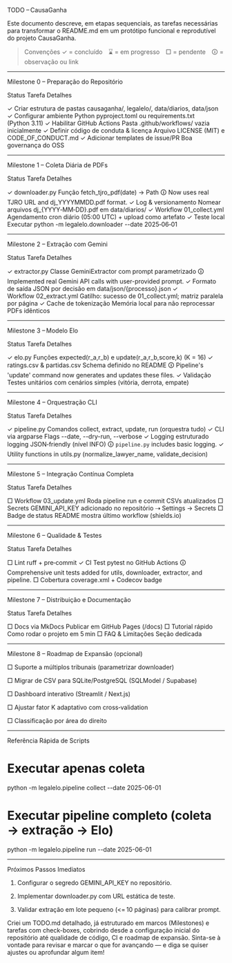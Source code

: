 TODO – CausaGanha

Este documento descreve, em etapas sequenciais, as tarefas necessárias para transformar o README.md em um protótipo funcional e reprodutível do projeto CausaGanha.

> Convenções
✓ = concluído ⌛ = em progresso □ = pendente 🛈 = observação ou link




---

Milestone 0 – Preparação do Repositório

Status	Tarefa	Detalhes

✓	Criar estrutura de pastas	causaganha/, legalelo/, data/diarios, data/json
✓	Configurar ambiente Python	pyproject.toml ou requirements.txt (Python 3.11)
✓	Habilitar GitHub Actions	Pasta .github/workflows/ vazia inicialmente
✓	Definir código de conduta & licença	Arquivo LICENSE (MIT) e CODE_OF_CONDUCT.md
✓	Adicionar templates de issue/PR	Boa governança do OSS



---

Milestone 1 – Coleta Diária de PDFs

Status	Tarefa	Detalhes

✓	downloader.py	Função fetch_tjro_pdf(date) → Path
🛈	Now uses real TJRO URL and dj_YYYYMMDD.pdf format.
✓	Log & versionamento	Nomear arquivos dj_{YYYY‑MM‑DD}.pdf em data/diarios/
✓	Workflow 01_collect.yml	Agendamento cron diário (05:00 UTC) + upload como artefato
✓	Teste local	Executar python -m legalelo.downloader --date 2025‑06‑01



---

Milestone 2 – Extração com Gemini

Status	Tarefa	Detalhes

✓	extractor.py	Classe GeminiExtractor com prompt parametrizado
🛈	Implemented real Gemini API calls with user-provided prompt.
✓	Formato de saída	JSON por decisão em data/json/{processo}.json
✓	Workflow 02_extract.yml	Gatilho: sucesso de 01_collect.yml; matriz paralela por página
✓	Cache de tokenização	Memória local para não reprocessar PDFs idênticos



---

Milestone 3 – Modelo Elo

Status	Tarefa	Detalhes

✓	elo.py	Funções expected(r_a,r_b) e update(r_a,r_b,score,k) (K = 16)
✓	ratings.csv & partidas.csv	Schema definido no README
🛈	Pipeline's 'update' command now generates and updates these files.
✓	Validação	Testes unitários com cenários simples (vitória, derrota, empate)



---

Milestone 4 – Orquestração CLI

Status	Tarefa	Detalhes

✓	pipeline.py	Comandos collect, extract, update, run (orquestra tudo)
✓	CLI via argparse	Flags --date, --dry-run, --verbose
✓	Logging estruturado	logging JSON‑friendly (nível INFO)
🛈	`pipeline.py` includes basic logging.
✓	Utility functions in utils.py (normalize_lawyer_name, validate_decision)



---

Milestone 5 – Integração Contínua Completa

Status	Tarefa	Detalhes

□	Workflow 03_update.yml	Roda pipeline run e commit CSVs atualizados
□	Secrets	GEMINI_API_KEY adicionado no repositório ⇢ Settings → Secrets
□	Badge de status	README mostra último workflow (shields.io)



---

Milestone 6 – Qualidade & Testes

Status	Tarefa	Detalhes

□	Lint	ruff + pre‑commit
✓	CI Test	pytest no GitHub Actions
🛈	Comprehensive unit tests added for utils, downloader, extractor, and pipeline.
□	Cobertura	coverage.xml + Codecov badge



---

Milestone 7 – Distribuição e Documentação

Status	Tarefa	Detalhes

□	Docs via MkDocs	Publicar em GitHub Pages (/docs)
□	Tutorial rápido	Como rodar o projeto em 5 min
□	FAQ & Limitações	Seção dedicada



---

Milestone 8 – Roadmap de Expansão (opcional)

□ Suporte a múltiplos tribunais (parametrizar downloader)

□ Migrar de CSV para SQLite/PostgreSQL (SQLModel / Supabase)

□ Dashboard interativo (Streamlit / Next.js)

□ Ajustar fator K adaptativo com cross‑validation

□ Classificação por área do direito



---

Referência Rápida de Scripts

# Executar apenas coleta
python -m legalelo.pipeline collect --date 2025-06-01

# Executar pipeline completo (coleta → extração → Elo)
python -m legalelo.pipeline run --date 2025-06-01


---

Próximos Passos Imediatos

1. Configurar o segredo GEMINI_API_KEY no repositório.


2. Implementar downloader.py com URL estática de teste.


3. Validar extração em lote pequeno (<= 10 páginas) para calibrar prompt.





Criei um TODO.md detalhado, já estruturado em marcos (Milestones) e tarefas com check-boxes, cobrindo desde a configuração inicial do repositório até qualidade de código, CI e roadmap de expansão. Sinta-se à vontade para revisar e marcar o que for avançando — e diga se quiser ajustes ou aprofundar algum item!

